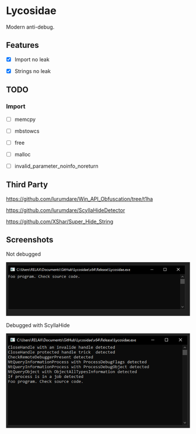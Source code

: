 # Lycosidae

Modern anti-debug.

## Features

- [x] Import no leak

- [x] Strings no leak

## TODO

### Import

- [ ] memcpy

- [ ] mbstowcs

- [ ] free

- [ ] malloc

- [ ] invalid_parameter_noinfo_noreturn

## Third Party

https://github.com/lurumdare/Win_API_Obfuscation/tree/t1ha

https://github.com/lurumdare/ScyllaHideDetector

https://github.com/XShar/Super_Hide_String

## Screenshots

Not debugged

![not_debugged.png](not_debugged.png)

Debugged with ScyllaHide

![debugged_scyllahide.png](debugged_scyllahide.png)
